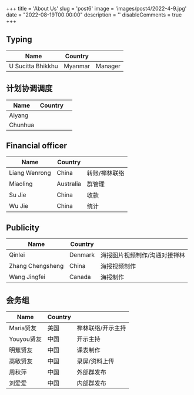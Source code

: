 +++
title = 'About Us'
slug = 'post6'
image = 'images/post4/2022-4-9.jpg'
date = "2022-08-19T00:00:00"
description = ''
disableComments = true
+++

## Typing

| Name | Country |  |
| - | - | - |
| U Sucitta Bhikkhu | Myanmar | Manager |

## 计划协调调度
| Name | Country |  |
| - | - | - |
| Aiyang | | |
| Chunhua | | |


## Financial officer

| Name | Country |  |
| - | - | - |
| Liang Wenrong | China | 转账/禅林联络 |
| Miaoling | Australia  | 群管理 |
| Su Jie| China| 收款 |
| Wu Jie | China| 统计 |



## Publicity

| Name | Country |  |
| - | - | - |
| Qinlei | Denmark | 海报图片视频制作/沟通对接禅林 |
| Zhang Chengsheng | China | 海报视频制作 |
| Wang Jingfei | Canada | 海报制作 |


## 会务组

| Name | Country |  |
| - | - | - |
| Maria贤友 | 美国 | 禅林联络/开示主持 |
| Youyou贤友 | 中国 | 开示主持 |
| 明蕉贤友 | 中国 | 课表制作 |
| 高敏贤友 | 中国 | 录屏/资料上传 |
| 周秋萍 | 中国 | 外部群发布 |
| 刘爱爱 | 中国 | 内部群发布 |






